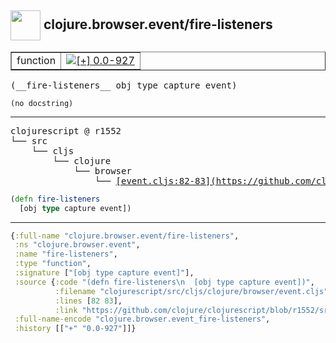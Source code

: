 ## <img width="48px" valign="middle" src="http://i.imgur.com/Hi20huC.png"> clojure.browser.event/fire-listeners

 <table border="1">
<tr>
<td>function</td>
<td><a href="https://github.com/cljsinfo/api-refs/tree/0.0-927"><img valign="middle" alt="[+] 0.0-927" src="https://img.shields.io/badge/+-0.0--927-lightgrey.svg"></a> </td>
</tr>
</table>

 <samp>
(__fire-listeners__ obj type capture event)<br>
</samp>

```
(no docstring)
```

---

 <pre>
clojurescript @ r1552
└── src
    └── cljs
        └── clojure
            └── browser
                └── <ins>[event.cljs:82-83](https://github.com/clojure/clojurescript/blob/r1552/src/cljs/clojure/browser/event.cljs#L82-L83)</ins>
</pre>

```clj
(defn fire-listeners
  [obj type capture event])
```


---

```clj
{:full-name "clojure.browser.event/fire-listeners",
 :ns "clojure.browser.event",
 :name "fire-listeners",
 :type "function",
 :signature ["[obj type capture event]"],
 :source {:code "(defn fire-listeners\n  [obj type capture event])",
          :filename "clojurescript/src/cljs/clojure/browser/event.cljs",
          :lines [82 83],
          :link "https://github.com/clojure/clojurescript/blob/r1552/src/cljs/clojure/browser/event.cljs#L82-L83"},
 :full-name-encode "clojure.browser.event_fire-listeners",
 :history [["+" "0.0-927"]]}

```
